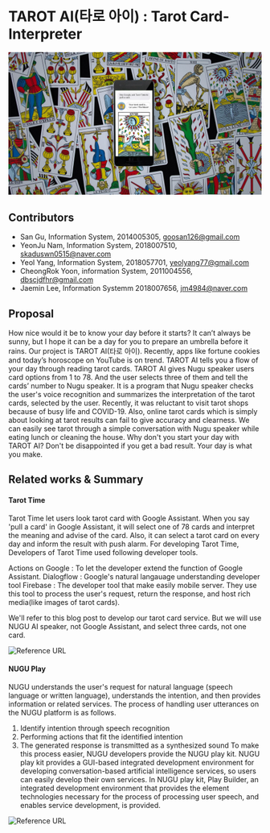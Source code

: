 # TAROT AI(타로 아이) : Tarot Card-Interpreter

![image](https://github.com/Ediwna/TAROT-AI/blob/main/tarotcard1.jpg?raw=true)

## Contributors
- San Gu, Information System, 2014005305, goosan126@gmail.com
- YeonJu Nam, Information System, 2018007510, skaduswn0515@naver.com
- Yeol Yang, Information System, 2018057701, yeolyang77@gmail.com
- CheongRok Yoon, information System, 2011004556, dbscjdfhr@gmail.com
- Jaemin Lee, Information Systemm 2018007656, jm4984@naver.com

## Proposal
How nice would it be to know your day before it starts? It can’t always be sunny, but I hope it can be a day for you to prepare an umbrella before it rains. Our project is TAROT AI(타로 아이). Recently, apps like fortune cookies and today’s horoscope on YouTube is on trend. TAROT AI tells you a flow of your day through reading tarot cards. TAROT AI gives Nugu speaker users card options from 1 to 78. And the user selects three of them and tell the cards’ number to Nugu speaker. It is a program that Nugu speaker checks the user's voice recognition and summarizes the interpretation of the tarot cards, selected by the user. Recently, it was reluctant to visit tarot shops because of busy life and COVID-19. Also, online tarot cards which is simply about looking at tarot results can fail to give accuracy and clearness. We can easily see tarot through a simple conversation with Nugu speaker while eating lunch or cleaning the house. Why don't you start your day with TAROT AI? Don't be disappointed if you get a bad result. Your day is what you make.

## Related works & Summary
#### Tarot Time

 Tarot Time let users look tarot card with Google Assistant. When you say 'pull a card' in Google Assistant, it will select one of 78 cards and interpret the meaning and advise of the card. Also, it can select a tarot card on every day and inform the result with push alarm.
 For developing Tarot Time, Developers of Tarot Time used following developer tools.

Actions on Google : To let the developer extend the function of Google Assistant.
Dialogflow : Google's natural langauage understanding developer tool
Firebase : The developer tool that make easily mobile server. They use this tool to process the user's request, return the response, and host rich media(like images of tarot cards).

We'll refer to this blog post to develop our tarot card service. But we will use NUGU AI speaker, not Google Assistant, and select three cards, not one card.

![Reference URL](https://medium.com/@jfriedhoff/tarot-time-b149230a35d6?raw=true)

#### NUGU Play

NUGU understands the user's request for natural language (speech language or written language), understands the intention, and then provides information or related services.
The process of handling user utterances on the NUGU platform is as follows.
1. Identify intention through speech recognition
2. Performing actions that fit the identified intention
3. The generated response is transmitted as a synthesized sound
To make this process easier, NUGU developers provide the NUGU play kit.
NUGU play kit provides a GUI-based integrated development environment for developing conversation-based artificial intelligence services, so users can easily develop their own services.
In NUGU play kit, Play Builder, an integrated development environment that provides the element technologies necessary for the process of processing user speech, and enables service development, is provided.

![Reference URL](https://developers-doc.nugu.co.kr/nugu-play?raw=true)
